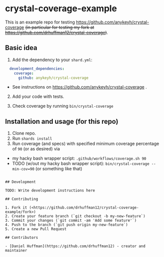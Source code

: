 # crystal-coverage-example

This is an example repo for testing https://github.com/anykeyh/crystal-coverage ~~(in particular for testing my fork at https://github.com/drhuffman12/crystal-coverage)~~.

## Basic idea

1. Add the dependency to your `shard.yml`:

  ```yaml
    development_dependencies:
      coverage:
        github: anykeyh/crystal-coverage
  ```

  * See instructions on https://github.com/anykeyh/crystal-coverage .

2. Add your code with tests.

3. Check coverage by running `bin/crystal-coverage`

## Installation and usage (for this repo)

1. Clone repo.
2. Run `shards install`
3. Run coverage (and specs) with specified minimum coverage percentage of `90` (or as desired) via
  * my hacky bash wrapper script: `.github/workflows/coverage.sh 90`
  * TODO (w/out my hacky bash wrapper script): `bin/crystal-coverage --min-cov=90` (or something like that)
```

## Development

TODO: Write development instructions here

## Contributing

1. Fork it (<https://github.com/drhuffman12/crystal-coverage-example/fork>)
2. Create your feature branch (`git checkout -b my-new-feature`)
3. Commit your changes (`git commit -am 'Add some feature'`)
4. Push to the branch (`git push origin my-new-feature`)
5. Create a new Pull Request

## Contributors

- [Daniel Huffman](https://github.com/drhuffman12) - creator and maintainer
